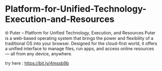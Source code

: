 # Platform-for-Unified-Technology-Execution-and-Resources
🌐 Puter – Platform for Unified Technology, Execution, and Resources  Puter is a web-based operating system that brings the power and flexibility of a traditional OS into your browser. Designed for the cloud-first world, it offers a unified interface to manage files, run apps, and access online resources — all from any device, anywhere.

try here : https://bit.ly/4mssb9b
